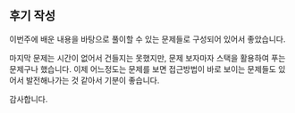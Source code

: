## 후기 작성
이번주에 배운 내용을 바탕으로 풀이할 수 있는 문제들로 구성되어 있어서 좋았습니다.

마지막 문제는 시간이 없어서 건들지는 못했지만, 문제 보자마자 스택을 활용하여 푸는 문제구나 했습니다.
이제 어느정도는 문제를 보면 접근방법이 바로 보이는 문제들도 있어서 발전해나가는 것 같아서 기분이 좋습니다.

감사합니다.